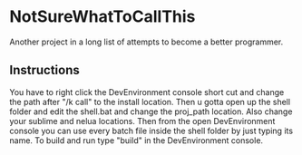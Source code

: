 # NotSureWhatToCallThis
Another project in a long list of attempts to become a better programmer.

## Instructions
You have to right click the DevEnvironment console short cut and change the path after "/k call" to the install location.
Then u gotta open up the shell folder and edit the shell.bat and change the proj_path location.
Also change your sublime and nelua locations.
Then from the open DevEnvironment console you can use every batch file inside the shell folder by just typing its name.
To build and run type "build" in the DevEnvironment console.